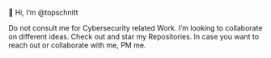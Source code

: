 👋 Hi, I’m @topschnitt
  
  Do not consult me for Cybersecurity related Work.
  I’m looking to collaborate on different ideas. Check out and star my Repositories.
  In case you want to reach out or collaborate with me, PM me.
